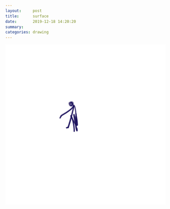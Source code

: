 ```yaml
---
layout:     post
title:      surface
date:       2019-12-18 14:20:20
summary:    
categories: drawing
---
```

![surface](/images/diary/surface.png ".")
